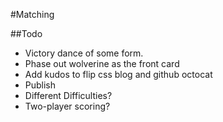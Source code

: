 #Matching

##Todo
 - Victory dance of some form.
 - Phase out wolverine as the front card
 - Add kudos to flip css blog and github octocat
 - Publish
 - Different Difficulties?
 - Two-player scoring?